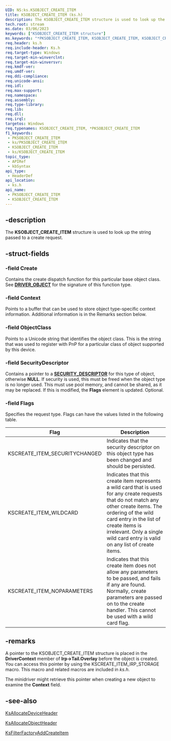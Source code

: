 ```yaml
---
UID: NS:ks.KSOBJECT_CREATE_ITEM
title: KSOBJECT_CREATE_ITEM (ks.h)
description: The KSOBJECT_CREATE_ITEM structure is used to look up the string passed to a create request.
tech.root: stream
ms.date: 03/06/2023
keywords: ["KSOBJECT_CREATE_ITEM structure"]
ms.keywords: "*PKSOBJECT_CREATE_ITEM, KSOBJECT_CREATE_ITEM, KSOBJECT_CREATE_ITEM structure [Streaming Media Devices], PKSOBJECT_CREATE_ITEM, PKSOBJECT_CREATE_ITEM structure pointer [Streaming Media Devices], ks-struct_d09f00c9-44ef-44fa-b46e-2ab540797a53.xml, ks/KSOBJECT_CREATE_ITEM, ks/PKSOBJECT_CREATE_ITEM, stream.ksobject_create_item"
req.header: ks.h
req.include-header: Ks.h
req.target-type: Windows
req.target-min-winverclnt: 
req.target-min-winversvr: 
req.kmdf-ver: 
req.umdf-ver: 
req.ddi-compliance: 
req.unicode-ansi: 
req.idl: 
req.max-support: 
req.namespace: 
req.assembly: 
req.type-library: 
req.lib: 
req.dll: 
req.irql: 
targetos: Windows
req.typenames: KSOBJECT_CREATE_ITEM, *PKSOBJECT_CREATE_ITEM
f1_keywords:
 - PKSOBJECT_CREATE_ITEM
 - ks/PKSOBJECT_CREATE_ITEM
 - KSOBJECT_CREATE_ITEM
 - ks/KSOBJECT_CREATE_ITEM
topic_type:
 - APIRef
 - kbSyntax
api_type:
 - HeaderDef
api_location:
 - ks.h
api_name:
 - PKSOBJECT_CREATE_ITEM
 - KSOBJECT_CREATE_ITEM
---
```


## -description

The **KSOBJECT_CREATE_ITEM** structure is used to look up the string passed to a create request.

## -struct-fields

### -field Create

Contains the create dispatch function for this particular base object class. See [**DRIVER_OBJECT**](../wdm/ns-wdm-_driver_object.md) for the signature of this function type.

### -field Context

Points to a buffer that can be used to store object type-specific context information. Additional information is in the Remarks section below.

### -field ObjectClass

Points to a Unicode string that identifies the object class. This is the string that was used to register with PnP for a particular class of object supported by this device.

### -field SecurityDescriptor

Contains a pointer to a [**SECURITY_DESCRIPTOR**](../ntifs/ns-ntifs-_security_descriptor.md) for this type of object, otherwise **NULL**. If security is used, this must be freed when the object type is no longer used. This must use pool memory, and cannot be shared, as it may be replaced. If this is modified, the **Flags** element is updated. Optional.

### -field Flags

Specifies the request type. Flags can have the values listed in the following table.

| Flag | Description |
|---|---|
| KSCREATE_ITEM_SECURITYCHANGED | Indicates that the security descriptor on this object type has been changed and should be persisted. |
| KSCREATE_ITEM_WILDCARD | Indicates that this create item represents a wild card that is used for any create requests that do not match any other create items. The ordering of the wild card entry in the list of create items is irrelevant. Only a single wild card entry is valid on any list of create items. |
| KSCREATE_ITEM_NOPARAMETERS | Indicates that this create item does not allow any parameters to be passed, and fails if any are found. Normally, create parameters are passed on to the create handler. This cannot be used with a wild card flag. |

## -remarks

A pointer to the KSOBJECT_CREATE_ITEM structure is placed in the **DriverContext** member of **Irp->Tail.Overlay** before the object is created. You can access this pointer by using the KSCREATE_ITEM_IRP_STORAGE macro. This macro and related macros are included in *ks.h*.

The minidriver might retrieve this pointer when creating a new object to examine the **Context** field.

## -see-also

[KsAllocateDeviceHeader](./nf-ks-ksallocatedeviceheader.md)

[KsAllocateObjectHeader](./nf-ks-ksallocateobjectheader.md)

[KsFilterFactoryAddCreateItem](./nf-ks-ksfilterfactoryaddcreateitem.md)